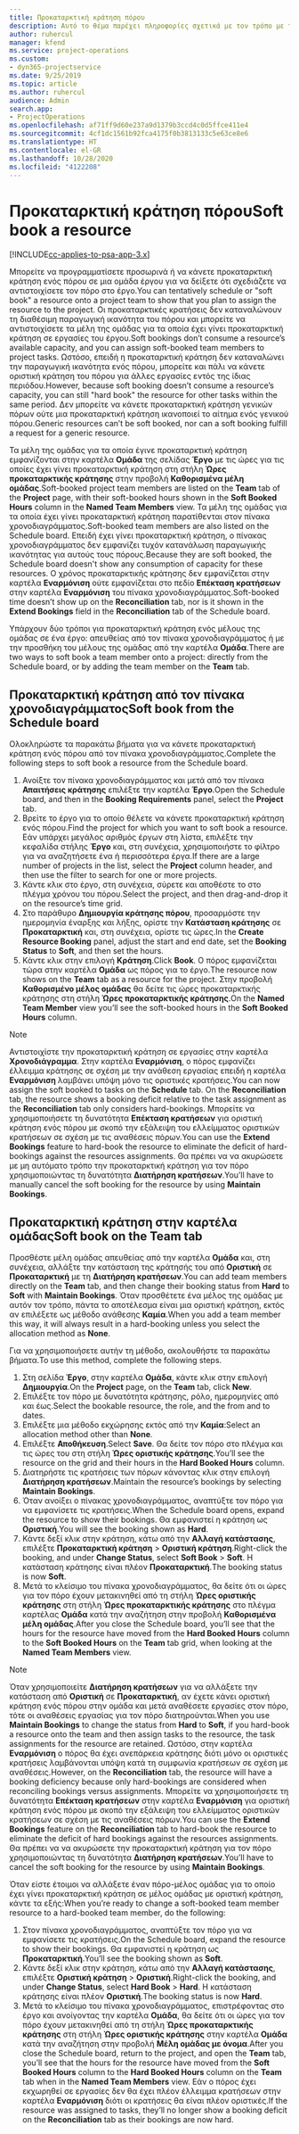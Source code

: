 ```yaml
---
title: Προκαταρκτική κράτηση πόρου
description: Αυτό το θέμα παρέχει πληροφορίες σχετικά με τον τρόπο με τον οποίο μπορείτε να προγραμματίσετε και να κάνετε προκαταρκτική κράτηση μελών ομάδας έργου.
author: ruhercul
manager: kfend
ms.service: project-operations
ms.custom:
- dyn365-projectservice
ms.date: 9/25/2019
ms.topic: article
ms.author: ruhercul
audience: Admin
search.app:
- ProjectOperations
ms.openlocfilehash: af71ff9d60e237a9d1379b3ccd4c0d5ffce411e4
ms.sourcegitcommit: 4cf1dc1561b92fca4175f0b3813133c5e63ce8e6
ms.translationtype: HT
ms.contentlocale: el-GR
ms.lasthandoff: 10/28/2020
ms.locfileid: "4122208"
---
```

# <a name="soft-book-a-resource"></a><span data-ttu-id="d6bdb-103">Προκαταρκτική κράτηση πόρου</span><span class="sxs-lookup"><span data-stu-id="d6bdb-103">Soft book a resource</span></span>

[!INCLUDE[cc-applies-to-psa-app-3.x](../includes/cc-applies-to-psa-app-3x.md)]

<span data-ttu-id="d6bdb-104">Μπορείτε να προγραμματίσετε προσωρινά ή να κάνετε προκαταρκτική κράτηση ενός πόρου σε μια ομάδα έργου για να δείξετε ότι σχεδιάζετε να αντιστοιχίσετε τον πόρο στο έργο.</span><span class="sxs-lookup"><span data-stu-id="d6bdb-104">You can tentatively schedule or "soft book" a resource onto a project team to show that you plan to assign the resource to the project.</span></span> <span data-ttu-id="d6bdb-105">Οι προκαταρκτικές κρατήσεις δεν καταναλώνουν τη διαθέσιμη παραγωγική ικανότητα του πόρου και μπορείτε να αντιστοιχίσετε τα μέλη της ομάδας για τα οποία έχει γίνει προκαταρκτική κράτηση σε εργασίες του έργου.</span><span class="sxs-lookup"><span data-stu-id="d6bdb-105">Soft bookings don’t consume a resource’s available capacity, and you can assign soft-booked team members to project tasks.</span></span> <span data-ttu-id="d6bdb-106">Ωστόσο, επειδή η προκαταρκτική κράτηση δεν καταναλώνει την παραγωγική ικανότητα ενός πόρου, μπορείτε και πάλι να κάνετε οριστική κράτηση του πόρου για άλλες εργασίες εντός της ίδιας περιόδου.</span><span class="sxs-lookup"><span data-stu-id="d6bdb-106">However, because soft booking doesn’t consume a resource’s capacity, you can still "hard book" the resource for other tasks within the same period.</span></span> <span data-ttu-id="d6bdb-107">Δεν μπορείτε να κάνετε προκαταρκτική κράτηση γενικών πόρων ούτε μια προκαταρκτική κράτηση ικανοποιεί το αίτημα ενός γενικού πόρου.</span><span class="sxs-lookup"><span data-stu-id="d6bdb-107">Generic resources can’t be soft booked, nor can a soft booking fulfill a request for a generic resource.</span></span>

<span data-ttu-id="d6bdb-108">Τα μέλη της ομάδας για τα οποία έγινε προκαταρκτική κράτηση εμφανίζονται στην καρτέλα **Ομάδα** της σελίδας **Έργο** με τις ώρες για τις οποίες έχει γίνει προκαταρκτική κράτηση στη στήλη **Ώρες προκαταρκτικής κράτησης** στην προβολή **Καθορισμένα μέλη ομάδας**.</span><span class="sxs-lookup"><span data-stu-id="d6bdb-108">Soft-booked project team members are listed on the **Team** tab of the **Project** page, with their soft-booked hours shown in the **Soft Booked Hours** column in the **Named Team Members** view.</span></span> <span data-ttu-id="d6bdb-109">Τα μέλη της ομάδας για τα οποία έχει γίνει προκαταρκτική κράτηση παρατίθενται στον πίνακα χρονοδιαγράμματος.</span><span class="sxs-lookup"><span data-stu-id="d6bdb-109">Soft-booked team members are also listed on the Schedule board.</span></span> <span data-ttu-id="d6bdb-110">Επειδή έχει γίνει προκαταρκτική κράτηση, ο πίνακας χρονοδιαγράμματος δεν εμφανίζει τυχόν κατανάλωση παραγωγικής ικανότητας για αυτούς τους πόρους.</span><span class="sxs-lookup"><span data-stu-id="d6bdb-110">Because they are soft booked, the Schedule board doesn't show any consumption of capacity for these resources.</span></span> <span data-ttu-id="d6bdb-111">Ο χρόνος προκαταρκτικής κράτησης δεν εμφανίζεται στην καρτέλα **Εναρμόνιση** ούτε εμφανίζεται στο πεδίο **Επέκταση κρατήσεων** στην καρτέλα **Εναρμόνιση** του πίνακα χρονοδιαγράμματος.</span><span class="sxs-lookup"><span data-stu-id="d6bdb-111">Soft-booked time doesn’t show up on the **Reconciliation** tab, nor is it shown in the **Extend Bookings** field in the **Reconciliation** tab of the Schedule board.</span></span> 

<span data-ttu-id="d6bdb-112">Υπάρχουν δύο τρόποι για προκαταρκτική κράτηση ενός μέλους της ομάδας σε ένα έργο: απευθείας από τον πίνακα χρονοδιαγράμματος ή με την προσθήκη του μέλους της ομάδας από την καρτέλα **Ομάδα**.</span><span class="sxs-lookup"><span data-stu-id="d6bdb-112">There are two ways to soft book a team member onto a project: directly from the Schedule board, or by adding the team member on the **Team** tab.</span></span> 

## <a name="soft-book-from-the-schedule-board"></a><span data-ttu-id="d6bdb-113">Προκαταρκτική κράτηση από τον πίνακα χρονοδιαγράμματος</span><span class="sxs-lookup"><span data-stu-id="d6bdb-113">Soft book from the Schedule board</span></span>
<span data-ttu-id="d6bdb-114">Ολοκληρώστε τα παρακάτω βήματα για να κάνετε προκαταρκτική κράτηση ενός πόρου από τον πίνακα χρονοδιαγράμματος.</span><span class="sxs-lookup"><span data-stu-id="d6bdb-114">Complete the following steps to soft book a resource from the Schedule board.</span></span> 

1. <span data-ttu-id="d6bdb-115">Ανοίξτε τον πίνακα χρονοδιαγράμματος και μετά από τον πίνακα **Απαιτήσεις κράτησης** επιλέξτε την καρτέλα **Έργο**.</span><span class="sxs-lookup"><span data-stu-id="d6bdb-115">Open the Schedule board, and then in the **Booking Requirements** panel, select the **Project** tab.</span></span>
2. <span data-ttu-id="d6bdb-116">Βρείτε το έργο για το οποίο θέλετε να κάνετε προκαταρκτική κράτηση ενός πόρου.</span><span class="sxs-lookup"><span data-stu-id="d6bdb-116">Find the project for which you want to soft book a resource.</span></span> <span data-ttu-id="d6bdb-117">Εάν υπάρχει μεγάλος αριθμός έργων στη λίστα, επιλέξτε την κεφαλίδα στήλης **Έργο** και, στη συνέχεια, χρησιμοποιήστε το φίλτρο για να αναζητήσετε ένα ή περισσότερα έργα.</span><span class="sxs-lookup"><span data-stu-id="d6bdb-117">If there are a large number of projects in the list, select the **Project** column header, and then use the filter to search for one or more projects.</span></span>
3. <span data-ttu-id="d6bdb-118">Κάντε κλικ στο έργο, στη συνέχεια, σύρετε και αποθέστε το στο πλέγμα χρόνου του πόρου.</span><span class="sxs-lookup"><span data-stu-id="d6bdb-118">Select the project, and then drag-and-drop it on the resource’s time grid.</span></span>
5. <span data-ttu-id="d6bdb-119">Στο παράθυρο **Δημιουργία κράτησης πόρου**, προσαρμόστε την ημερομηνία έναρξης και λήξης, ορίστε την **Κατάσταση κράτησης** σε **Προκαταρκτική** και, στη συνέχεια, ορίστε τις ώρες.</span><span class="sxs-lookup"><span data-stu-id="d6bdb-119">In the **Create Resource Booking** panel, adjust the start and end date, set the **Booking Status** to **Soft**, and then set the hours.</span></span> 
6. <span data-ttu-id="d6bdb-120">Κάντε κλικ στην επιλογή **Κράτηση**.</span><span class="sxs-lookup"><span data-stu-id="d6bdb-120">Click **Book**.</span></span> <span data-ttu-id="d6bdb-121">Ο πόρος εμφανίζεται τώρα στην καρτέλα **Ομάδα** ως πόρος για το έργο.</span><span class="sxs-lookup"><span data-stu-id="d6bdb-121">The resource now shows on the **Team** tab as a resource for the project.</span></span> <span data-ttu-id="d6bdb-122">Στην προβολή **Καθορισμένο μέλος ομάδας** θα δείτε τις ώρες προκαταρκτικής κράτησης στη στήλη **Ώρες προκαταρκτικής κράτησης**.</span><span class="sxs-lookup"><span data-stu-id="d6bdb-122">On the **Named Team Member** view you’ll see the soft-booked hours in the **Soft Booked Hours** column.</span></span>

> [!NOTE]
> <span data-ttu-id="d6bdb-123">Αντιστοιχίστε την προκαταρκτική κράτηση σε εργασίες στην καρτέλα **Χρονοδιάγραμμα**. Στην καρτέλα **Εναρμόνιση**, ο πόρος εμφανίζει έλλειμμα κράτησης σε σχέση με την ανάθεση εργασίας επειδή η καρτέλα **Εναρμόνιση** λαμβάνει υπόψη μόνο τις οριστικές κρατήσεις.</span><span class="sxs-lookup"><span data-stu-id="d6bdb-123">You can now assign the soft booked to tasks on the **Schedule** tab. On the **Reconciliation** tab, the resource shows a booking deficit relative to the task assignment as the **Reconciliation** tab only considers hard-bookings.</span></span> <span data-ttu-id="d6bdb-124">Μπορείτε να χρησιμοποιήσετε τη δυνατότητα **Επέκταση κρατήσεων** για οριστική κράτηση ενός πόρου με σκοπό την εξάλειψη του ελλείμματος οριστικών κρατήσεων σε σχέση με τις αναθέσεις πόρων.</span><span class="sxs-lookup"><span data-stu-id="d6bdb-124">You can use the **Extend Bookings** feature to hard-book the resource to eliminate the deficit of hard-bookings against the resources assignments.</span></span> <span data-ttu-id="d6bdb-125">Θα πρέπει να να ακυρώσετε με μη αυτόματο τρόπο την προκαταρκτική κράτηση για τον πόρο χρησιμοποιώντας τη δυνατότητα **Διατήρηση κρατήσεων**.</span><span class="sxs-lookup"><span data-stu-id="d6bdb-125">You’ll have to manually cancel the soft booking for the resource by using **Maintain Bookings**.</span></span>

## <a name="soft-book-on-the-team-tab"></a><span data-ttu-id="d6bdb-126">Προκαταρκτική κράτηση στην καρτέλα ομάδας</span><span class="sxs-lookup"><span data-stu-id="d6bdb-126">Soft book on the Team tab</span></span>

<span data-ttu-id="d6bdb-127">Προσθέστε μέλη ομάδας απευθείας από την καρτέλα **Ομάδα** και, στη συνέχεια, αλλάξτε την κατάσταση της κράτησής του από **Οριστική** σε **Προκαταρκτική** με τη **Διατήρηση κρατήσεων**.</span><span class="sxs-lookup"><span data-stu-id="d6bdb-127">You can add team members directly on the **Team** tab, and then change their booking status from **Hard** to **Soft** with **Maintain Bookings**.</span></span> <span data-ttu-id="d6bdb-128">Όταν προσθέτετε ένα μέλος της ομάδας με αυτόν τον τρόπο, πάντα το αποτέλεσμα είναι μια οριστική κράτηση, εκτός αν επιλέξετε ως μέθοδο ανάθεσης **Καμία**.</span><span class="sxs-lookup"><span data-stu-id="d6bdb-128">When you add a team member this way, it will always result in a hard-booking unless you select the allocation method as **None**.</span></span>

<span data-ttu-id="d6bdb-129">Για να χρησιμοποιήσετε αυτήν τη μέθοδο, ακολουθήστε τα παρακάτω βήματα.</span><span class="sxs-lookup"><span data-stu-id="d6bdb-129">To use this method, complete the following steps.</span></span>

1. <span data-ttu-id="d6bdb-130">Στη σελίδα **Έργο**, στην καρτέλα **Ομάδα**, κάντε κλικ στην επιλογή **Δημιουργία**.</span><span class="sxs-lookup"><span data-stu-id="d6bdb-130">On the **Project** page, on the **Team** tab, click **New**.</span></span>
2. <span data-ttu-id="d6bdb-131">Επιλέξτε τον πόρο με δυνατότητα κράτησης, ρόλο, ημερομηνίες από και έως.</span><span class="sxs-lookup"><span data-stu-id="d6bdb-131">Select the bookable resource, the role, and the from and to dates.</span></span>
3. <span data-ttu-id="d6bdb-132">Επιλέξτε μια μέθοδο εκχώρησης εκτός από την **Καμία**:</span><span class="sxs-lookup"><span data-stu-id="d6bdb-132">Select an allocation method other than **None**.</span></span>
4. <span data-ttu-id="d6bdb-133">Επιλέξτε **Αποθήκευση**.</span><span class="sxs-lookup"><span data-stu-id="d6bdb-133">Select **Save**.</span></span> <span data-ttu-id="d6bdb-134">Θα δείτε τον πόρο στο πλέγμα και τις ώρες του στη στήλη **Ώρες οριστικής κράτησης**.</span><span class="sxs-lookup"><span data-stu-id="d6bdb-134">You’ll see the resource on the grid and their hours in the **Hard Booked Hours** column.</span></span>
5. <span data-ttu-id="d6bdb-135">Διατηρήστε τις κρατήσεις των πόρων κάνοντας κλικ στην επιλογή **Διατήρηση κρατήσεων**.</span><span class="sxs-lookup"><span data-stu-id="d6bdb-135">Maintain the resource’s bookings by selecting **Maintain Bookings**.</span></span>
6. <span data-ttu-id="d6bdb-136">Όταν ανοίξει ο πίνακας χρονοδιαγράμματος, αναπτύξτε τον πόρο για να εμφανίσετε τις κρατήσεις.</span><span class="sxs-lookup"><span data-stu-id="d6bdb-136">When the Schedule board opens, expand the resource to show their bookings.</span></span> <span data-ttu-id="d6bdb-137">Θα εμφανιστεί η κράτηση ως **Οριστική**.</span><span class="sxs-lookup"><span data-stu-id="d6bdb-137">You will see the booking shown as **Hard**.</span></span>
7. <span data-ttu-id="d6bdb-138">Κάντε δεξί κλικ στην κράτηση, κάτω από την **Αλλαγή κατάστασης**, επιλέξτε **Προκαταρκτική κράτηση** \> **Οριστική κράτηση**.</span><span class="sxs-lookup"><span data-stu-id="d6bdb-138">Right-click the booking, and under **Change Status**, select **Soft Book** \> **Soft**.</span></span> <span data-ttu-id="d6bdb-139">Η κατάσταση κράτησης είναι πλέον **Προκαταρκτική**.</span><span class="sxs-lookup"><span data-stu-id="d6bdb-139">The booking status is now **Soft**.</span></span>
8. <span data-ttu-id="d6bdb-140">Μετά το κλείσιμο του πίνακα χρονοδιαγράμματος, θα δείτε ότι οι ώρες για τον πόρο έχουν μετακινηθεί από τη στήλη **Ώρες οριστικής κράτησης** στη στήλη **Ώρες προκαταρκτικής κράτησης** στο πλέγμα καρτέλας **Ομάδα** κατά την αναζήτηση στην προβολή **Καθορισμένα μέλη ομάδας**.</span><span class="sxs-lookup"><span data-stu-id="d6bdb-140">After you close the Schedule board, you’ll see that the hours for the resource have moved from the **Hard Booked Hours** column to the **Soft Booked Hours** on the **Team** tab grid, when looking at the **Named Team Members** view.</span></span>

> [!NOTE]
> <span data-ttu-id="d6bdb-141">Όταν χρησιμοποιείτε **Διατήρηση κρατήσεων** για να αλλάξετε την κατάσταση από **Οριστική** σε **Προκαταρκτική**, αν έχετε κάνει οριστική κράτηση ενός πόρου στην ομάδα και μετά αναθέσετε εργασίες στον πόρο, τότε οι αναθέσεις εργασίας για τον πόρο διατηρούνται.</span><span class="sxs-lookup"><span data-stu-id="d6bdb-141">When you use **Maintain Bookings** to change the status from **Hard** to **Soft**, if you hard-book a resource onto the team and then assign tasks to the resource, the task assignments for the resource are retained.</span></span> <span data-ttu-id="d6bdb-142">Ωστόσο, στην καρτέλα **Εναρμόνιση** ο πόρος θα έχει ανεπάρκεια κράτησης διότι μόνο οι οριστικές κρατήσεις λαμβάνονται υπόψη κατά τη συμφωνία κρατήσεων σε σχέση με αναθέσεις.</span><span class="sxs-lookup"><span data-stu-id="d6bdb-142">However, on the **Reconciliation** tab, the resource will have a booking deficiency because only hard-bookings are considered when reconciling bookings versus assignments.</span></span> <span data-ttu-id="d6bdb-143">Μπορείτε να χρησιμοποιήσετε τη δυνατότητα **Επέκταση κρατήσεων** στην καρτέλα **Εναρμόνιση** για οριστική κράτηση ενός πόρου με σκοπό την εξάλειψη του ελλείμματος οριστικών κρατήσεων σε σχέση με τις αναθέσεις πόρων.</span><span class="sxs-lookup"><span data-stu-id="d6bdb-143">You can use the **Extend Bookings** feature on the **Reconciliation** tab to hard-book the resource to eliminate the deficit of hard bookings against the resources assignments.</span></span> <span data-ttu-id="d6bdb-144">Θα πρέπει να να ακυρώσετε την προκαταρκτική κράτηση για τον πόρο χρησιμοποιώντας τη δυνατότητα **Διατήρηση κρατήσεων**.</span><span class="sxs-lookup"><span data-stu-id="d6bdb-144">You’ll have to cancel the soft booking for the resource by using **Maintain Bookings**.</span></span>

<span data-ttu-id="d6bdb-145">Όταν είστε έτοιμοι να αλλάξετε έναν πόρο-μέλος ομάδας για το οποίο έχει γίνει προκαταρκτική κράτηση σε μέλος ομάδας με οριστική κράτηση, κάντε τα εξής:</span><span class="sxs-lookup"><span data-stu-id="d6bdb-145">When you’re ready to change a soft-booked team member resource to a hard-booked team member, do the following:</span></span>

1. <span data-ttu-id="d6bdb-146">Στον πίνακα χρονοδιαγράμματος, αναπτύξτε τον πόρο για να εμφανίσετε τις κρατήσεις.</span><span class="sxs-lookup"><span data-stu-id="d6bdb-146">On the Schedule board, expand the resource to show their bookings.</span></span> <span data-ttu-id="d6bdb-147">Θα εμφανιστεί η κράτηση ως **Προκαταρκτική**.</span><span class="sxs-lookup"><span data-stu-id="d6bdb-147">You’ll see the booking shown as **Soft**.</span></span>
2. <span data-ttu-id="d6bdb-148">Κάντε δεξί κλικ στην κράτηση, κάτω από την **Αλλαγή κατάστασης**, επιλέξτε **Οριστική κράτηση** \> **Οριστική**.</span><span class="sxs-lookup"><span data-stu-id="d6bdb-148">Right-click the booking, and under **Change Status**, select **Hard Book** \> **Hard**.</span></span> <span data-ttu-id="d6bdb-149">Η κατάσταση κράτησης είναι πλέον **Οριστική**.</span><span class="sxs-lookup"><span data-stu-id="d6bdb-149">The booking status is now **Hard**.</span></span>
3. <span data-ttu-id="d6bdb-150">Μετά το κλείσιμο του πίνακα χρονοδιαγράμματος, επιστρέφοντας στο έργο και ανοίγοντας την καρτέλα **Ομάδα**, θα δείτε ότι οι ώρες για τον πόρο έχουν μετακινηθεί από τη στήλη **Ώρες προκαταρκτικής κράτησης** στη στήλη **Ώρες οριστικής κράτησης** στην καρτέλα **Ομάδα** κατά την αναζήτηση στην προβολή **Μέλη ομάδας με όνομα**.</span><span class="sxs-lookup"><span data-stu-id="d6bdb-150">After you close the Schedule board, return to the project, and open the **Team** tab, you’ll see that the hours for the resource have moved from the **Soft Booked Hours** column to the **Hard Booked Hours** column on the **Team** tab when in the **Named Team Members** view.</span></span> <span data-ttu-id="d6bdb-151">Εάν ο πόρος έχει εκχωρηθεί σε εργασίες δεν θα έχει πλέον έλλειμμα κρατήσεων στην καρτέλα **Εναρμόνιση** διότι οι κρατήσεις θα είναι πλέον οριστικές.</span><span class="sxs-lookup"><span data-stu-id="d6bdb-151">If the resource was assigned to tasks, they’ll no longer show a booking deficit on the **Reconciliation** tab as their bookings are now hard.</span></span>

